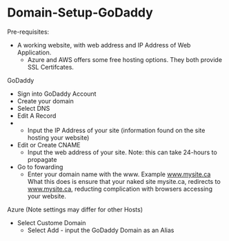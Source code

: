 # Domain-Setup-GoDaddy

Pre-requisites: 
* A working website, with web address and IP Address of Web Application.
  * Azure and AWS offers some free hosting options. They both provide SSL Certifcates. 

GoDaddy 
* Sign into GoDaddy Account
* Create your domain
* Select DNS
* Edit A Record
* * Input the IP Address of your site (information found on the site hosting your website) 
* Edit or Create CNAME
  * Input the web address of your site. Note: this can take 24-hours to propagate
* Go to fowarding
  * Enter your domain name with the www. Example www.mysite.ca What this does is ensure that your naked site mysite.ca, redirects to www.mysite.ca, reducting complication with browsers accessing your website.
 
Azure (Note settings may differ for other Hosts)
* Select Custome Domain
  * Select Add - input the GoDaddy Domain as an Alias 
